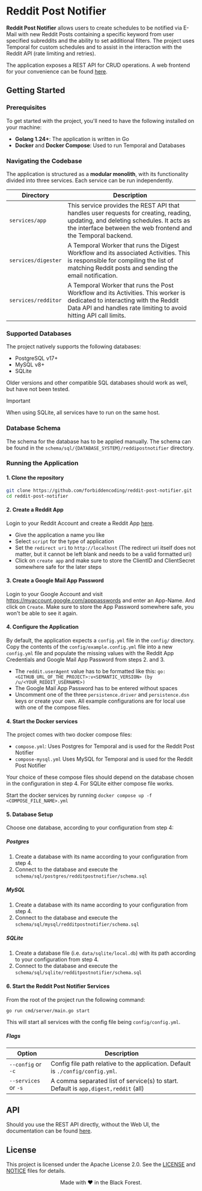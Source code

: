 # Reddit Post Notifier

**Reddit Post Notifier** allows users to create schedules to be notified via E-Mail with new Reddit Posts containing a
specific keyword from user specified subreddits and the ability to set additional filters. The project uses Temporal for
custom schedules and to assist in the interaction with the Reddit API (rate limiting and retries).

The application exposes a REST API for CRUD operations. A web frontend for your convenience can be
found [here](https://github.com/forbiddencoding/reddit-post-notifier-web).

## Getting Started

### Prerequisites

To get started with the project, you'll need to have the following installed on your machine:

* **Golang 1.24+**: The application is written in Go
* **Docker** and **Docker Compose**: Used to run Temporal and Databases

### Navigating the Codebase

The application is structured as a **modular monolith**, with its functionality divided into three services.
Each service can be run independently.

| Directory           | Description                                                                                                                                                                                        |
|---------------------|----------------------------------------------------------------------------------------------------------------------------------------------------------------------------------------------------|
| `services/app`      | This service provides the REST API that handles user requests for creating, reading, updating, and deleting schedules. It acts as the interface between the web frontend and the Temporal backend. |
| `services/digester` | A Temporal Worker that runs the Digest Workflow and its associated Activities. This is responsible for compiling the list of matching Reddit posts and sending the email notification.             |
| `services/redditor` | A Temporal Worker that runs the Post Workflow and its Activities. This worker is dedicated to interacting with the Reddit Data API and handles rate limiting to avoid hitting API call limits.     |

### Supported Databases

The project natively supports the following databases:

* PostgreSQL v17+
* MySQL v8+
* SQLite

Older versions and other compatible SQL databases should work as well, but have not been tested.

> [!IMPORTANT]
> When using SQLite, all services have to run on the same host.

### Database Schema

The schema for the database has to be applied manually. The schema can be found in the
`schema/sql/{DATABASE_SYSTEM}/reddipostnotifier` directory.

### Running the Application

#### 1. Clone the repository

```bash
git clone https://github.com/forbiddencoding/reddit-post-notifier.git
cd reddit-post-notifier
```

#### 2. Create a Reddit App

Login to your Reddit Account and create a Reddit App [here](https://old.reddit.com/prefs/apps).

* Give the application a name you like
* Select `script` for the type of application
* Set the `redirect uri` to `http://localhost` (The redirect uri itself does not matter, but it cannot be left blank and
  needs to be a valid formatted uri)
* Click on `create app` and make sure to store the ClientID and ClientSecret somewhere safe for the later steps

#### 3. Create a Google Mail App Password

Login to your Google Account and visit https://myaccount.google.com/apppasswords and enter an App-Name.
And click on `Create`. Make sure to store the App Password somewhere safe, you won't be able to see it again.

#### 4. Configure the Application

By default, the application expects a `config.yml` file in the `config/` directory. Copy the contents of the
`config/example.config.yml` file into a new `config.yml` file and populate the missing values with the Reddit App
Credentials and Google Mail App Password from steps 2. and 3.

* The `reddit.userAgent` value has to be formatted like this:
  `go:<GITHUB_URL_OF_THE_PROJECT>:v<SEMANTIC_VERSION> (by /u/<YOUR_REDDIT_USERNAME>)`
* The Google Mail App Password has to be entered without spaces
* Uncomment one of the three `persistence.driver` and `persistence.dsn` keys or create your own. All example
  configurations are for local use with one of the compose files.

#### 4. Start the Docker services

The project comes with two docker compose files:

* `compose.yml`: Uses Postgres for Temporal and is used for the Reddit Post Notifier
* `compose-mysql.yml` Uses MySQL for Temporal and is used for the Reddit Post Notifier

Your choice of these compose files should depend on the database chosen in the configuration in step 4. For SQLite
either compose file works.

Start the docker services by running `docker compose up -f <COMPOSE_FILE_NAME>.yml`

#### 5. Database Setup

Choose one database, according to your configuration from step 4:

##### Postgres

1. Create a database with its name according to your configuration from step 4.
2. Connect to the database and execute the `schema/sql/postgres/redditpostnotifier/schema.sql`

##### MySQL

1. Create a database with its name according to your configuration from step 4.
2. Connect to the database and execute the `schema/sql/mysql/redditpostnotifier/schema.sql`

##### SQLite

1. Create a database file (i.e. `data/sqlite/local.db`) with its path according to your configuration from step 4.
2. Connect to the database and execute the `schema/sql/sqlite/redditpostnotifier/schema.sql`

#### 6. Start the Reddit Post Notifier Services

From the root of the project run the following command:

```bash
go run cmd/server/main.go start
```

This will start all services with the config file being `config/config.yml`.

##### Flags

| Option               | Description                                                                         |
|----------------------|-------------------------------------------------------------------------------------|
| `--config` or `-c`   | Config file path relative to the application. Default is `./config/config.yml`.     |
| `--services` or `-s` | A comma separated list of service(s) to start. Default is `app,digest,reddit` (all) |

## API

Should you use the REST API directly, without the Web UI, the documentation can be found [here](docs/API.md).

## License

This project is licensed under the Apache License 2.0. See the [LICENSE](LICENSE) and [NOTICE](NOTICE) files for
details.

<p align="center">Made with ❤️ in the Black Forest.</p>
